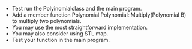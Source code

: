  - Test run the Polyinomialclass and the main program.
 - Add a member function Polynomial Polynomial::Multiply(Polynomial B) to multiply two polynomials.
 - You may use the most straightforward implementation.
 - You may also consider using STL map.
 - Test your function in the main program.
